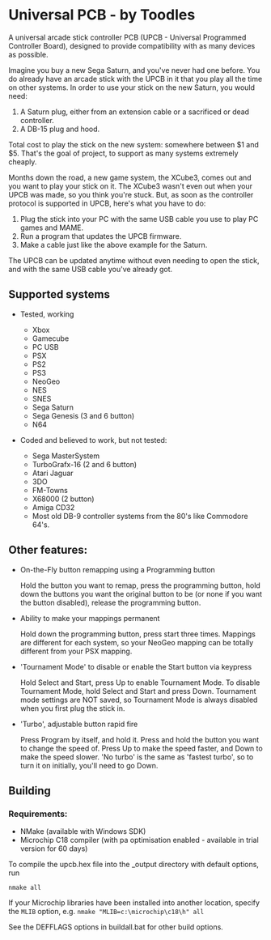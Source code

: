 # Universal PCB - by Toodles

A universal arcade stick controller PCB (UPCB - Universal Programmed Controller Board), designed to provide compatibility with as many devices as possible.

Imagine you buy a new Sega Saturn, and you've never had one before. You do already have an arcade stick with the UPCB in it that you play all the time on other systems. In order to use your stick on the new Saturn, you would need:

1. A Saturn plug, either from an extension cable or a sacrificed or dead controller. 
2. A DB-15 plug and hood. 

Total cost to play the stick on the new system: somewhere between $1 and $5. That's the goal of project, to support as many systems extremely cheaply.

Months down the road, a new game system, the XCube3, comes out and you want to play your stick on it. The XCube3 wasn't even out when your UPCB was made, so you think you're stuck. But, as soon as the controller protocol is supported in UPCB, here's what you have to do: 

1. Plug the stick into your PC with the same USB cable you use to play PC games and MAME. 
2. Run a program that updates the UPCB firmware.
3. Make a cable just like the above example for the Saturn.

The UPCB can be updated anytime without even needing to open the stick, and with the same USB cable you've already got.

## Supported systems

- Tested, working
  - Xbox
  - Gamecube
  - PC USB
  - PSX
  - PS2
  - PS3
  - NeoGeo
  - NES
  - SNES
  - Sega Saturn
  - Sega Genesis (3 and 6 button)
  - N64


- Coded and believed to work, but not tested:
  - Sega MasterSystem
  - TurboGrafx-16 (2 and 6 button)
  - Atari Jaguar
  - 3DO
  - FM-Towns
  - X68000 (2 button)
  - Amiga CD32
  - Most old DB-9 controller systems from the 80's like Commodore 64's.


## Other features:
- On-the-Fly button remapping using a Programming button
  
  Hold the button you want to remap, press the programming button, hold down the buttons you want the original button to be (or none if you want the button disabled), release the programming button.
- Ability to make your mappings permanent

  Hold down the programming button, press start three times. Mappings are different for each system, so your NeoGeo mapping can be totally different from your PSX mapping.
- 'Tournament Mode' to disable or enable the Start button via keypress

  Hold Select and Start, press Up to enable Tournament Mode. To disable Tournament Mode, hold Select and Start and press Down. Tournament mode settings are NOT saved, so Tournament Mode is always disabled when you first plug the stick in.
- 'Turbo', adjustable button rapid fire

  Press Program by itself, and hold it. Press and hold the button you want to change the speed of. Press Up to make the speed faster, and Down to make the speed slower. 'No turbo' is the same as 'fastest turbo', so to turn it on initially, you'll need to go Down.

## Building

### Requirements:
- NMake (available with Windows SDK)
- Microchip C18 compiler (with pa optimisation enabled - available in trial version for 60 days)

To compile the upcb.hex file into the _output directory with default options, run 

`nmake all`

If your Microchip libraries have been installed into another location, specify the `MLIB` option, e.g. `nmake "MLIB=c:\microchip\c18\h" all`

See the DEFFLAGS options in buildall.bat for other build options.
